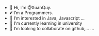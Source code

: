 - 👋 Hi, I’m @XuanQuy.
-   💕 I'm a Programmers.
- 👀 I’m interested in Java, Javascript ...
- 🌱 I'm currently learning in university
- 💞️ I’m looking to collaborate on github,...
...

<!---
Xuanquy2433/Xuanquy2433 is a ✨ special ✨ repository because its `README.md` (this file) appears on your GitHub profile.
You can click the Preview link to take a look at your changes.
--->
